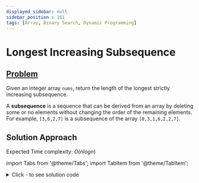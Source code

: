 ```yaml
---
displayed_sidebar: null
sidebar_position : 161
tags: [Array, Binary Search, Dynamic Programming]
---
```


# Longest Increasing Subsequence

## [Problem](https://leetcode.com/problems/longest-increasing-subsequence/)

<p>Given an integer array <code>nums</code>, return the length of the longest strictly increasing subsequence.</p>

<p>A <strong>subsequence</strong> is a sequence that can be derived from an array by deleting some or no elements without changing the order of the remaining elements. For example, <code>[3,6,2,7]</code> is a subsequence of the array <code>[0,3,1,6,2,2,7]</code>.</p>

## Solution Approach

Expected Time complexity: $O(nlogn)$

import Tabs from '@theme/Tabs';
import TabItem from '@theme/TabItem';

<details><summary>Click - to see solution code</summary>

<Tabs>
<TabItem value="cpp" label="C++">

```cpp
class Solution {
   public:
    int LIS(vector<int> a, int n) {
        vector<int> dp(n + 1, INT_MAX);
        dp[0] = INT_MIN;
        for (int i = 0; i < n; i++) {
            int indx = upper_bound(dp.begin(), dp.end(), a[i]) - dp.begin();
            if (dp[indx - 1] < a[i] && dp[indx] > a[i]) {
                dp[indx] = a[i];
            }
        }
        int res = 0;
        for (int i = 1; i <= n; i++) {
            if (dp[i] != INT_MAX) res = i;
        }
        return res;
    }

    int lengthOfLIS(vector<int>& nums) {
        int n = nums.size();
        return LIS(nums, n);
    }
};

```
</TabItem>
</Tabs>

</details>
